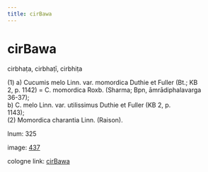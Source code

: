 ```yaml
---
title: cirBawa
---
```


# cirBawa

cirbhaṭa,  cirbhaṭī, cirbhiṭa <div n="P" />(1) a) Cucumis melo Linn. var. momordica Duthie et Fuller (Bt.; KB <div n="lb" />2, p. 1142) = C. momordica Roxb. (Sharma; Bpn, āmrādiphalavarga <div n="lb" />36-37); <div n="lb" />b) C. melo Linn. var. utilissimus Duthie et Fuller (KB 2, p. <div n="lb" />1143); <div n="P" />(2) Momordica charantia Linn. (Raison).

lnum: 325

image: [437](https://www.sanskrit-lexicon.uni-koeln.de/scans/csl-apidev/servepdf.php?dict=snp&page=437)

cologne link: [cirBawa](https://sanskrit-lexicon.uni-koeln.de/scans/csl-apidev/getword.php?dict=snp&key=cirBawa)

